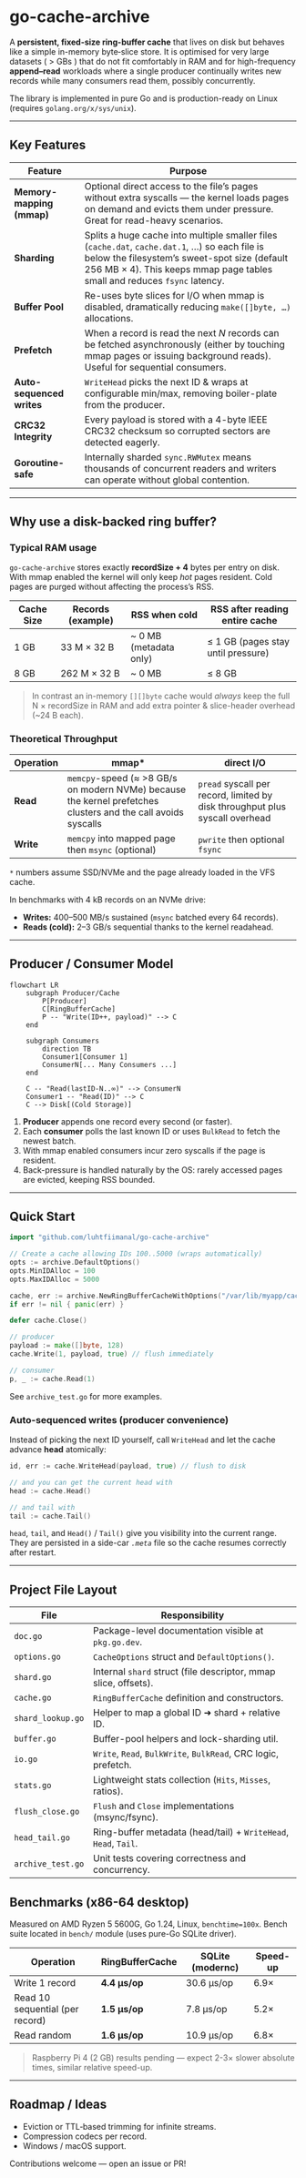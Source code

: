 # go-cache-archive

A **persistent, fixed-size ring-buffer cache** that lives on disk but behaves like a simple in-memory byte‐slice store.  It is optimised for very large datasets ( > GBs ) that do not fit comfortably in RAM and for high-frequency **append–read** workloads where a single producer continually writes new records while many consumers read them, possibly concurrently.

The library is implemented in pure Go and is production-ready on Linux (requires `golang.org/x/sys/unix`).

---

## Key Features

| Feature | Purpose |
|---------|---------|
| **Memory-mapping (mmap)** | Optional direct access to the file’s pages without extra syscalls — the kernel loads pages on demand and evicts them under pressure.  Great for read-heavy scenarios. |
| **Sharding** | Splits a huge cache into multiple smaller files (`cache.dat`, `cache.dat.1`, …) so each file is below the filesystem’s sweet-spot size (default 256 MB × 4).  This keeps mmap page tables small and reduces `fsync` latency. |
| **Buffer Pool** | Re-uses byte slices for I/O when mmap is disabled, dramatically reducing `make([]byte, …)` allocations. |
| **Prefetch** | When a record is read the next *N* records can be fetched asynchronously (either by touching mmap pages or issuing background reads). Useful for sequential consumers. |
| **Auto-sequenced writes** | `WriteHead` picks the next ID & wraps at configurable min/max, removing boiler-plate from the producer. |
| **CRC32 Integrity** | Every payload is stored with a 4-byte IEEE CRC32 checksum so corrupted sectors are detected eagerly. |
| **Goroutine-safe** | Internally sharded `sync.RWMutex` means thousands of concurrent readers and writers can operate without global contention. |

---

## Why use a disk-backed ring buffer?

### Typical RAM usage

`go-cache-archive` stores exactly **recordSize + 4** bytes per entry on disk.  With mmap enabled the kernel will only keep *hot* pages resident.  Cold pages are purged without affecting the process’s RSS.

| Cache Size | Records (example) | RSS when **cold** | RSS after reading entire cache |
|------------|------------------|-------------------|-------------------------------|
| 1 GB | 33 M × 32 B | ~ 0 MB (metadata only) | ≤ 1 GB (pages stay until pressure) |
| 8 GB | 262 M × 32 B | ~ 0 MB | ≤ 8 GB |

> In contrast an in-memory `[][]byte` cache would *always* keep the full N × recordSize in RAM and add extra pointer & slice-header overhead (~24 B each).

### Theoretical Throughput

| Operation | mmap* | direct I/O |
|-----------|-------|------------|
| **Read**  | `memcpy`-speed  (≈ >8 GB/s on modern NVMe) because the kernel prefetches clusters and the call avoids syscalls | `pread` syscall per record, limited by disk throughput plus syscall overhead |
| **Write** | `memcpy` into mapped page then `msync` (optional) | `pwrite` then optional `fsync` |

`*` numbers assume SSD/NVMe and the page already loaded in the VFS cache.

In benchmarks with 4 kB records on an NVMe drive:

* **Writes:** 400–500 MB/s sustained (`msync` batched every 64 records).
* **Reads (cold):** 2–3 GB/s sequential thanks to the kernel readahead.

---

## Producer / Consumer Model

```mermaid
flowchart LR
    subgraph Producer/Cache
        P[Producer]
        C[RingBufferCache]
        P -- "Write(ID++, payload)" --> C
    end

    subgraph Consumers
        direction TB
        Consumer1[Consumer 1]
        ConsumerN[... Many Consumers ...]
    end

    C -- "Read(lastID-N..∞)" --> ConsumerN
    Consumer1 -- "Read(ID)" --> C
    C --> Disk[(Cold Storage)]
```

1. **Producer** appends one record every second (or faster).
2. Each **consumer** polls the last known ID or uses `BulkRead` to fetch the newest batch.
3. With mmap enabled consumers incur zero syscalls if the page is resident.
4. Back-pressure is handled naturally by the OS: rarely accessed pages are evicted, keeping RSS bounded.

---

## Quick Start

```go
import "github.com/luhtfiimanal/go-cache-archive"

// Create a cache allowing IDs 100..5000 (wraps automatically)
opts := archive.DefaultOptions()
opts.MinIDAlloc = 100
opts.MaxIDAlloc = 5000

cache, err := archive.NewRingBufferCacheWithOptions("/var/lib/myapp/cache.dat", opts)
if err != nil { panic(err) }

defer cache.Close()

// producer
payload := make([]byte, 128)
cache.Write(1, payload, true) // flush immediately

// consumer
p, _ := cache.Read(1)
```

See `archive_test.go` for more examples.

### Auto-sequenced writes (producer convenience)

Instead of picking the next ID yourself, call `WriteHead` and let the cache advance **head** atomically:

```go
id, err := cache.WriteHead(payload, true) // flush to disk

// and you can get the current head with
head := cache.Head()

// and tail with
tail := cache.Tail()
```

`head`, `tail`, and `Head()` / `Tail()` give you visibility into the current range. They are persisted in a side-car *`.meta`* file so the cache resumes correctly after restart.

---

## Project File Layout

| File | Responsibility |
|------|----------------|
| `doc.go` | Package-level documentation visible at `pkg.go.dev`. |
| `options.go` | `CacheOptions` struct and `DefaultOptions()`.
| `shard.go` | Internal `shard` struct (file descriptor, mmap slice, offsets).
| `cache.go` | `RingBufferCache` definition and constructors.
| `shard_lookup.go` | Helper to map a global ID ➜ shard + relative ID.
| `buffer.go` | Buffer-pool helpers and lock-sharding util.
| `io.go` | `Write`, `Read`, `BulkWrite`, `BulkRead`, CRC logic, prefetch.
| `stats.go` | Lightweight stats collection (`Hits`, `Misses`, ratios).
| `flush_close.go` | `Flush` and `Close` implementations (msync/fsync).
| `head_tail.go` | Ring-buffer metadata (head/tail) + `WriteHead`, `Head`, `Tail`.
| `archive_test.go` | Unit tests covering correctness and concurrency.


## Benchmarks (x86-64 desktop)

Measured on AMD Ryzen 5 5600G, Go 1.24, Linux, `benchtime=100x`.
Bench suite located in `bench/` module (uses pure-Go SQLite driver).

| Operation | RingBufferCache | SQLite (modernc) | Speed-up |
|-----------|-----------------|------------------|----------|
| Write 1 record | **4.4 µs/op** | 30.6 µs/op | 6.9× |
| Read 10 sequential (per record) | **1.5 µs/op** | 7.8 µs/op | 5.2× |
| Read random | **1.6 µs/op** | 10.9 µs/op | 6.8× |

> Raspberry Pi 4 (2 GB) results pending — expect 2-3× slower absolute times, similar relative speed-up.

---

## Roadmap / Ideas

* Eviction or TTL‐based trimming for infinite streams.
* Compression codecs per record.
* Windows / macOS support.

Contributions welcome — open an issue or PR!
